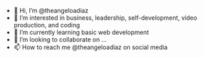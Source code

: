 - 👋 Hi, I’m @theangeloadiaz
- 👀 I’m interested in business, leadership, self-development, video production, and coding
- 🌱 I’m currently learning basic web development
- 💞️ I’m looking to collaborate on ...
- 📫 How to reach me @theangeloadiaz on social media

<!---
theangeloadiaz/theangeloadiaz is a ✨ special ✨ repository because its `README.md` (this file) appears on your GitHub profile.
You can click the Preview link to take a look at your changes.
--->

